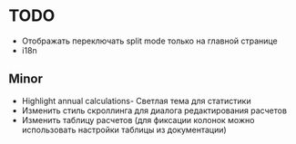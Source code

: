 TODO
====

- Отображать переключать split mode только на главной странице
- i18n

## Minor

- Highlight annual calculations- Светлая тема для статистики
- Изменить стиль скроллинга для диалога редактирования расчетов
- Изменить таблицу расчетов (для фиксации колонок можно использовать настройки таблицы из документации)
